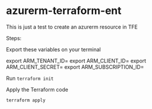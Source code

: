 # azurerm-terraform-ent
This is just a test to create an azurerm resource in TFE

Steps:

Export these variables on your terminal

export ARM_TENANT_ID=
export ARM_CLIENT_ID=
export ARM_CLIENT_SECRET=
export ARM_SUBSCRIPTION_ID=

Run `terraform init`

Apply the Terraform code

```shell
terraform apply
```
